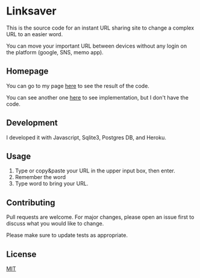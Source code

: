 # Linksaver

This is the source code for an instant URL sharing site to change a complex URL to an easier word. 

You can move your important URL between devices without any login on the platform (google, SNS, memo app).

## Homepage

You can go to my page [here](https://morning-sands-67713.herokuapp.com/) to see the result of the code.

You can see another one [here](https://url-to-word.netlify.app/) to see implementation, but I don't have the code.

## Development

I developed it with Javascript, Sqlite3, Postgres DB, and Heroku.

## Usage

1. Type or copy&paste your URL in the upper input box, then enter.
2. Remember the word
3. Type word to bring your URL.

## Contributing
Pull requests are welcome. For major changes, please open an issue first to discuss what you would like to change.

Please make sure to update tests as appropriate.

## License
[MIT](https://choosealicense.com/licenses/mit/)
